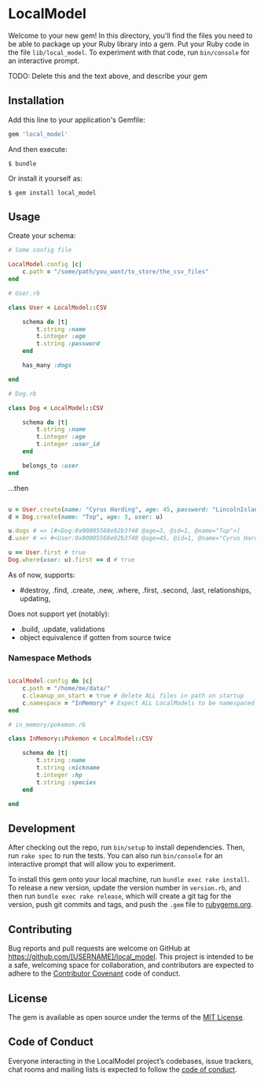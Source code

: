 # LocalModel

Welcome to your new gem! In this directory, you'll find the files you need to be able to package up your Ruby library into a gem. Put your Ruby code in the file `lib/local_model`. To experiment with that code, run `bin/console` for an interactive prompt.

TODO: Delete this and the text above, and describe your gem

## Installation

Add this line to your application's Gemfile:

```ruby
gem 'local_model'
```

And then execute:

    $ bundle

Or install it yourself as:

    $ gem install local_model

## Usage

Create your schema:

```rb
# Some config file

LocalModel.config |c|
    c.path = "/some/path/you_want/to_store/the_csv_files"
end
```

```rb
# User.rb

class User < LocalModel::CSV

    schema do |t|
        t.string :name
        t.integer :age
        t.string :password
    end 

    has_many :dogs

end
```
```rb
# Dog.rb

class Dog < LocalModel::CSV

    schema do |t|
        t.string :name
        t.integer :age
        t.integer :user_id
    end

    belongs_to :user
end

```

...then

```rb

u = User.create(name: "Cyrus Harding", age: 45, password: "LincolnIsland")
d = Dog.create(name: "Top", age: 3, user: u)

u.dogs # => [#<Dog:0x00005568e92b3f48 @age=3, @id=1, @name="Top">]
d.user # => #<User:0x00005568e92b3f48 @age=45, @id=1, @name="Cyrus Harding", @password="LincolnIsland">

u == User.first # true
Dog.where(user: u).first == d # true

```
As of now, supports:
- #destroy, .find, .create, .new, .where, .first, .second, .last, relationships, updating,

Does not support yet (notably): 
- .build, .update, validations
- object equivalence if gotten from source twice


### Namespace Methods

```rb

LocalModel.config do |c|
    c.path = "/home/me/data/"
    c.cleanup_on_start = true # delete ALL files in path on startup 
    c.namespace = "InMemory" # Expect ALL LocalModels to be namespaced via this string
end

```

```rb
# in_memory/pokemon.rb

class InMemory::Pokemon < LocalModel::CSV

    schema do |t|
        t.string :name
        t.string :nickname
        t.integer :hp
        t.string :species
    end

end


```

## Development

After checking out the repo, run `bin/setup` to install dependencies. Then, run `rake spec` to run the tests. You can also run `bin/console` for an interactive prompt that will allow you to experiment.

To install this gem onto your local machine, run `bundle exec rake install`. To release a new version, update the version number in `version.rb`, and then run `bundle exec rake release`, which will create a git tag for the version, push git commits and tags, and push the `.gem` file to [rubygems.org](https://rubygems.org).

## Contributing

Bug reports and pull requests are welcome on GitHub at https://github.com/[USERNAME]/local_model. This project is intended to be a safe, welcoming space for collaboration, and contributors are expected to adhere to the [Contributor Covenant](http://contributor-covenant.org) code of conduct.

## License

The gem is available as open source under the terms of the [MIT License](https://opensource.org/licenses/MIT).

## Code of Conduct

Everyone interacting in the LocalModel project’s codebases, issue trackers, chat rooms and mailing lists is expected to follow the [code of conduct](https://github.com/[USERNAME]/local_model/blob/master/CODE_OF_CONDUCT.md).
